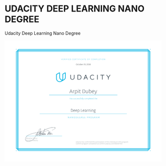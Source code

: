 # UDACITY DEEP LEARNING NANO DEGREE

Udacity Deep Learning Nano Degree

![img](./output/Udacity_Deep_Learning_Nano_Degree.png)
